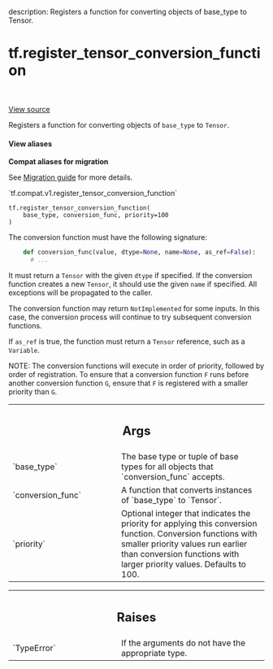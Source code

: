 description: Registers a function for converting objects of base_type to Tensor.

<div itemscope itemtype="http://developers.google.com/ReferenceObject">
<meta itemprop="name" content="tf.register_tensor_conversion_function" />
<meta itemprop="path" content="Stable" />
</div>

# tf.register_tensor_conversion_function

<!-- Insert buttons and diff -->

<table class="tfo-notebook-buttons tfo-api nocontent" align="left">

</table>

<a target="_blank" href="/code/stable/tensorflow/python/framework/tensor_conversion_registry.py">View source</a>



Registers a function for converting objects of `base_type` to `Tensor`.

<section class="expandable">
  <h4 class="showalways">View aliases</h4>
  <p>
<b>Compat aliases for migration</b>
<p>See
<a href="https://www.tensorflow.org/guide/migrate">Migration guide</a> for
more details.</p>
<p>`tf.compat.v1.register_tensor_conversion_function`</p>
</p>
</section>

<pre class="devsite-click-to-copy prettyprint lang-py tfo-signature-link">
<code>tf.register_tensor_conversion_function(
    base_type, conversion_func, priority=100
)
</code></pre>



<!-- Placeholder for "Used in" -->

The conversion function must have the following signature:

```python
    def conversion_func(value, dtype=None, name=None, as_ref=False):
      # ...
```

It must return a `Tensor` with the given `dtype` if specified. If the
conversion function creates a new `Tensor`, it should use the given
`name` if specified. All exceptions will be propagated to the caller.

The conversion function may return `NotImplemented` for some
inputs. In this case, the conversion process will continue to try
subsequent conversion functions.

If `as_ref` is true, the function must return a `Tensor` reference,
such as a `Variable`.

NOTE: The conversion functions will execute in order of priority,
followed by order of registration. To ensure that a conversion function
`F` runs before another conversion function `G`, ensure that `F` is
registered with a smaller priority than `G`.

<!-- Tabular view -->
 <table class="responsive fixed orange">
<colgroup><col width="214px"><col></colgroup>
<tr><th colspan="2"><h2 class="add-link">Args</h2></th></tr>

<tr>
<td>
`base_type`
</td>
<td>
The base type or tuple of base types for all objects that
`conversion_func` accepts.
</td>
</tr><tr>
<td>
`conversion_func`
</td>
<td>
A function that converts instances of `base_type` to
`Tensor`.
</td>
</tr><tr>
<td>
`priority`
</td>
<td>
Optional integer that indicates the priority for applying this
conversion function. Conversion functions with smaller priority values run
earlier than conversion functions with larger priority values. Defaults to
100.
</td>
</tr>
</table>



<!-- Tabular view -->
 <table class="responsive fixed orange">
<colgroup><col width="214px"><col></colgroup>
<tr><th colspan="2"><h2 class="add-link">Raises</h2></th></tr>

<tr>
<td>
`TypeError`
</td>
<td>
If the arguments do not have the appropriate type.
</td>
</tr>
</table>

